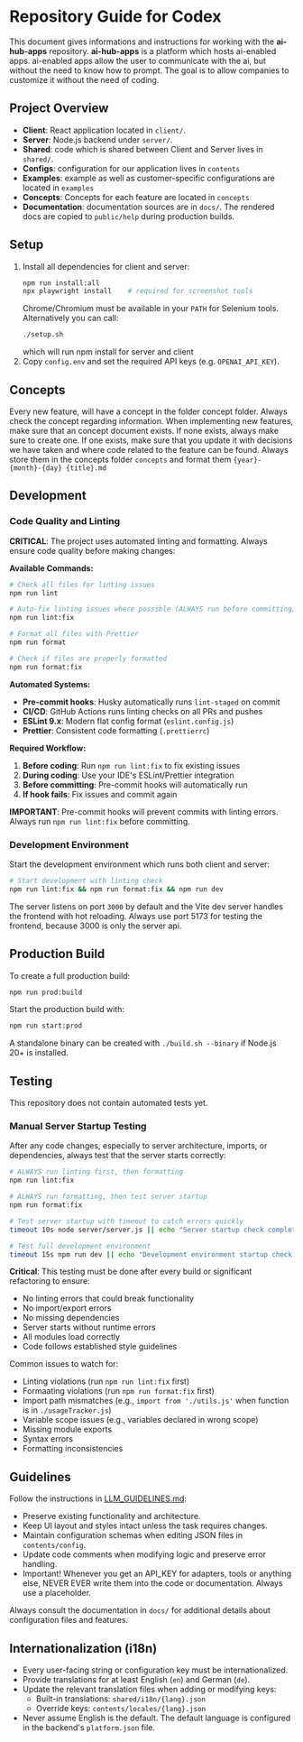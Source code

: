 # Repository Guide for Codex

This document gives informations and instructions for working with the **ai-hub-apps** repository. **ai-hub-apps** is a platform which hosts ai-enabled apps. ai-enabled apps allow the user to communicate with the ai, but without the need to know how to prompt. The goal is to allow companies to customize it without the need of coding.

## Project Overview

- **Client**: React application located in `client/`.
- **Server**: Node.js backend under `server/`.
- **Shared**: code which is shared between Client and Server lives in `shared/`.
- **Configs**: configuration for our application lives in `contents`
- **Examples**: example as well as customer-specific configurations are located in `examples`
- **Concepts**: Concepts for each feature are located in `concepts`
- **Documentation**: documentation sources are in `docs/`. The rendered docs are copied to `public/help` during production builds.

## Setup

1. Install all dependencies for client and server:
   ```bash
   npm run install:all
   npx playwright install    # required for screenshot tools
   ```
   Chrome/Chromium must be available in your `PATH` for Selenium tools.
   Alternatively you can call:
   ```bash
   ./setup.sh
   ```
   which will run npm install for server and client
2. Copy `config.env` and set the required API keys (e.g. `OPENAI_API_KEY`).

## Concepts

Every new feature, will have a concept in the folder concept folder. Always check the concept regarding information. When implementing new features, make sure that an concept document exists. If none exists, always make sure to create one.
If one exists, make sure that you update it with decisions we have taken and where code related to the feature can be found.
Always store them in the concepts folder `concepts` and format them `{year}-{month}-{day} {title}.md`

## Development

### Code Quality and Linting

**CRITICAL**: The project uses automated linting and formatting. Always ensure code quality before making changes:

**Available Commands:**

```bash
# Check all files for linting issues
npm run lint

# Auto-fix linting issues where possible (ALWAYS run before committing)
npm run lint:fix

# Format all files with Prettier
npm run format

# Check if files are properly formatted
npm run format:fix
```

**Automated Systems:**

- **Pre-commit hooks**: Husky automatically runs `lint-staged` on commit
- **CI/CD**: GitHub Actions runs linting checks on all PRs and pushes
- **ESLint 9.x**: Modern flat config format (`eslint.config.js`)
- **Prettier**: Consistent code formatting (`.prettierrc`)

**Required Workflow:**

1. **Before coding**: Run `npm run lint:fix` to fix existing issues
2. **During coding**: Use your IDE's ESLint/Prettier integration
3. **Before committing**: Pre-commit hooks will automatically run
4. **If hook fails**: Fix issues and commit again

**IMPORTANT**: Pre-commit hooks will prevent commits with linting errors. Always run `npm run lint:fix` before committing.

### Development Environment

Start the development environment which runs both client and server:

```bash
# Start development with linting check
npm run lint:fix && npm run format:fix && npm run dev
```

The server listens on port `3000` by default and the Vite dev server handles the frontend with hot reloading.
Always use port 5173 for testing the frontend, because 3000 is only the server api.

## Production Build

To create a full production build:

```bash
npm run prod:build
```

Start the production build with:

```bash
npm run start:prod
```

A standalone binary can be created with `./build.sh --binary` if Node.js 20+ is installed.

## Testing

This repository does not contain automated tests yet.

### Manual Server Startup Testing

After any code changes, especially to server architecture, imports, or dependencies, always test that the server starts correctly:

```bash
# ALWAYS run linting first, then formatting
npm run lint:fix

# ALWAYS run formatting, then test server startup
npm run format:fix

# Test server startup with timeout to catch errors quickly
timeout 10s node server/server.js || echo "Server startup check completed"

# Test full development environment
timeout 15s npm run dev || echo "Development environment startup check completed"
```

**Critical**: This testing must be done after every build or significant refactoring to ensure:

- No linting errors that could break functionality
- No import/export errors
- No missing dependencies
- Server starts without runtime errors
- All modules load correctly
- Code follows established style guidelines

Common issues to watch for:

- Linting violations (run `npm run lint:fix` first)
- Formaating violations (run `npm run format:fix` first)
- Import path mismatches (e.g., `import from './utils.js'` when function is in `./usageTracker.js`)
- Variable scope issues (e.g., variables declared in wrong scope)
- Missing module exports
- Syntax errors
- Formatting inconsistencies

## Guidelines

Follow the instructions in [LLM_GUIDELINES.md](LLM_GUIDELINES.md):

- Preserve existing functionality and architecture.
- Keep UI layout and styles intact unless the task requires changes.
- Maintain configuration schemas when editing JSON files in `contents/config`.
- Update code comments when modifying logic and preserve error handling.
- Important! Whenever you get an API_KEY for adapters, tools or anything else, NEVER EVER write them into the code or documentation. Always use a placeholder.

Always consult the documentation in `docs/` for additional details about configuration files and features.

## Internationalization (i18n)

- Every user-facing string or configuration key must be internationalized.
- Provide translations for at least English (`en`) and German (`de`).
- Update the relevant translation files when adding or modifying keys:
  - Built-in translations: `shared/i18n/{lang}.json`
  - Override keys: `contents/locales/{lang}.json`
- Never assume English is the default. The default language is configured in the
  backend's `platform.json` file.
